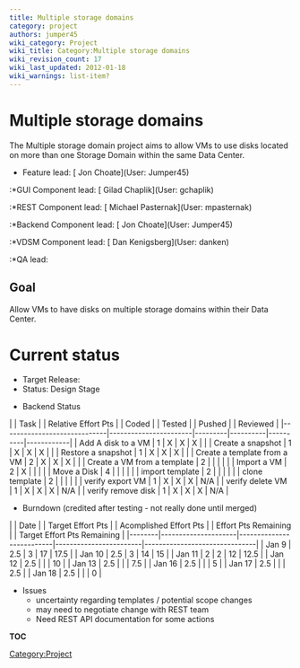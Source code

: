 ```yaml
---
title: Multiple storage domains
category: project
authors: jumper45
wiki_category: Project
wiki_title: Category:Multiple storage domains
wiki_revision_count: 17
wiki_last_updated: 2012-01-18
wiki_warnings: list-item?
---
```


# Multiple storage domains

The Multiple storage domain project aims to allow VMs to use disks located on more than one Storage Domain within the same Data Center.

*   Feature lead: [ Jon Choate](User: Jumper45)

:\*GUI Component lead: [ Gilad Chaplik](User: gchaplik)

:\*REST Component lead: [ Michael Pasternak](User: mpasternak)

:\*Backend Component lead: [ Jon Choate](User: Jumper45)

:\*VDSM Component lead: [ Dan Kenigsberg](User: danken)

:\*QA lead:

## Goal

Allow VMs to have disks on multiple storage domains within their Data Center.

# Current status

*   Target Release:
*   Status: Design Stage

<!-- -->

*   Backend Status

| | Task                      | | Relative Effort Pts | | Coded | | Tested | | Pushed | | Reviewed |
|-----------------------------|-----------------------|---------|----------|----------|------------|
| Add A disk to a VM          | 1                     | X       | X        | X        |            |
| Create a snapshot           | 1                     | X       | X        | X        |            |
| Restore a snapshot          | 1                     | X       | X        | X        |            |
| Create a template from a VM | 2                     | X       | X        | X        |            |
| Create a VM from a template | 2                     |         |          |          |            |
| Import a VM                 | 2                     | X       |          |          |            |
| Move a Disk                 | 4                     |         |          |          |            |
| import template             | 2                     |         |          |          |            |
| clone template              | 2                     |         |          |          |            |
| verify export VM            | 1                     | X       | X        | X        | N/A        |
| verify delete VM            | 1                     | X       | X        | X        | N/A        |
| verify remove disk          | 1                     | X       | X        | X        | N/A        |

*   Burndown (credited after testing - not really done until merged)

| | Date | | Target Effort Pts | | Acomplished Effort Pts | | Effort Pts Remaining | | Target Effort Pts Remaining |
|--------|---------------------|--------------------------|------------------------|-------------------------------|
| Jan 9  | 2.5                 | 3                        | 17                     | 17.5                          |
| Jan 10 | 2.5                 | 3                        | 14                     | 15                            |
| Jan 11 | 2                   | 2                        | 12                     | 12.5                          |
| Jan 12 | 2.5                 |                          |                        | 10                            |
| Jan 13 | 2.5                 |                          |                        | 7.5                           |
| Jan 16 | 2.5                 |                          |                        | 5                             |
| Jan 17 | 2.5                 |                          |                        | 2.5                           |
| Jan 18 | 2.5                 |                          |                        | 0                             |

*   Issues
    -   uncertainty regarding templates / potential scope changes
    -   may need to negotiate change with REST team
    -   Need REST API documentation for some actions

__TOC__

<Category:Project>
